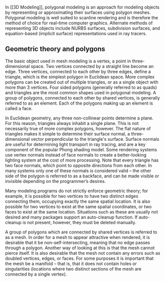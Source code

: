 In [[3D Modeling]], polygonal modeling is an approach for modeling objects by representing or approximating their surfaces using polygon meshes. Polygonal modeling is well suited to scanline rendering and is therefore the method of choice for real-time computer graphics. Alternate methods of representing 3D objects include NURBS surfaces, subdivision surfaces, and equation-based (implicit surface) representations used in ray tracers.

## Geometric theory and polygons

The basic object used in mesh modeling is a vertex, a point in three-dimensional space. Two vertices connected by a straight line become an edge. Three vertices, connected to each other by three edges, define a triangle, which is the simplest polygon in Euclidean space. More complex polygons can be created out of multiple triangles, or as a single object with more than 3 vertices. Four sided polygons (generally referred to as quads) and triangles are the most common shapes used in polygonal modeling. A group of polygons, connected to each other by shared vertices, is generally referred to as an element. Each of the polygons making up an element is called a face.

In Euclidean geometry, any three non-collinear points determine a plane. For this reason, triangles always inhabit a single plane. This is not necessarily true of more complex polygons, however. The flat nature of triangles makes it simple to determine their surface normal, a three-dimensional vector perpendicular to the triangle's surface. Surface normals are useful for determining light transport in ray tracing, and are a key component of the popular Phong shading model. Some rendering systems use vertex normals instead of face normals to create a better-looking lighting system at the cost of more processing. Note that every triangle has two face normals, which point to opposite directions from each other. In many systems only one of these normals is considered valid – the other side of the polygon is referred to as a backface, and can be made visible or invisible depending on the programmer’s desires.

Many modeling programs do not strictly enforce geometric theory; for example, it is possible for two vertices to have two distinct edges connecting them, occupying exactly the same spatial location. It is also possible for two vertices to exist at the same spatial coordinates, or two faces to exist at the same location. Situations such as these are usually not desired and many packages support an auto-cleanup function. If auto-cleanup is not present, however, they must be deleted manually.

A group of polygons which are connected by shared vertices is referred to as a mesh. In order for a mesh to appear attractive when rendered, it is desirable that it be non-self-intersecting, meaning that no edge passes through a polygon. Another way of looking at this is that the mesh cannot pierce itself. It is also desirable that the mesh not contain any errors such as doubled vertices, edges, or faces. For some purposes it is important that the mesh be a manifold – that is, that it does not contain holes or singularities (locations where two distinct sections of the mesh are connected by a single vertex).
